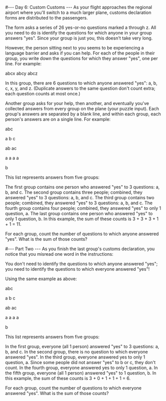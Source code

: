 ﻿#--- Day 6: Custom Customs ---
As your flight approaches the regional airport where you'll switch 
to a much larger plane, customs declaration forms are distributed 
to the passengers.

The form asks a series of 26 yes-or-no questions marked a through z. 
All you need to do is identify the questions for which anyone in your 
group answers "yes". Since your group is just you, this doesn't take 
very long.

However, the person sitting next to you seems to be experiencing a 
language barrier and asks if you can help. For each of the people in 
their group, you write down the questions for which they answer "yes", 
one per line. For example:

abcx
abcy
abcz

In this group, there are 6 questions to which anyone answered "yes": a,
b, c, x, y, and z. (Duplicate answers to the same question don't count 
extra; each question counts at most once.)

Another group asks for your help, then another, and eventually you've 
collected answers from every group on the plane (your puzzle input). 
Each group's answers are separated by a blank line, and within each group, 
each person's answers are on a single line. For example:

abc

a
b
c

ab
ac

a
a
a
a

b

This list represents answers from five groups:

The first group contains one person who answered "yes" to 3 questions: a, 
    b, and c.
The second group contains three people; combined, they answered "yes" to 3 
    questions: a, b, and c.
The third group contains two people; combined, they answered "yes" to 3 
    questions: a, b, and c.
The fourth group contains four people; combined, they answered "yes" to only 
    1 question, a.
The last group contains one person who answered "yes" to only 1 question, b.
In this example, the sum of these counts is 3 + 3 + 3 + 1 + 1 = 11.

For each group, count the number of questions to which anyone answered "yes". 
What is the sum of those counts?

#--- Part Two ---
As you finish the last group's customs declaration, you notice that you misread 
one word in the instructions:

You don't need to identify the questions to which anyone answered "yes"; you 
need to identify the questions to which everyone answered "yes"!

Using the same example as above:

abc

a
b
c

ab
ac

a
a
a
a

b

This list represents answers from five groups:

In the first group, everyone (all 1 person) answered "yes" to 3 questions: a, 
    b, and c.
In the second group, there is no question to which everyone answered "yes".
In the third group, everyone answered yes to only 1 question, a. 
    Since some people did not answer "yes" to b or c, they don't count.
In the fourth group, everyone answered yes to only 1 question, a.
In the fifth group, everyone (all 1 person) answered "yes" to 1 question, b.
In this example, the sum of these counts is 3 + 0 + 1 + 1 + 1 = 6.

For each group, count the number of questions to which everyone answered "yes". 
What is the sum of those counts?